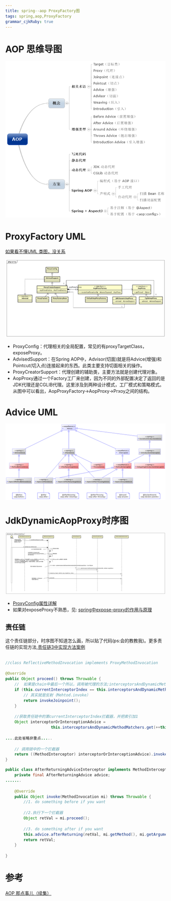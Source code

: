 ```yaml
---
title: spring--aop ProxyFactory图
tags: spring,aop,ProxyFactory
grammar_cjkRuby: true
---
```


# AOP 思维导图

![enter description here](./images/1550921198221.jpg)


# ProxyFactory UML

[如果看不懂UML 类图，没关系](https://github.com/yearyeardiff/Blogs/blob/master/%E5%BB%BA%E6%A8%A1/UML%E7%B1%BB%E5%9B%BE.md)

![enter description here](./images/spring%20aop--ProxyFactory%20UML_1.jpg)

- ProxyConfig：代理相关的全局配置，常见的有proxyTargetClass，exposeProxy。
- AdvisedSupport：在Spring AOP中，Advisor(切面)就是将Advice(增强)和Pointcut(切入点)连接起来的东西。此类主要支持切面相关的操作。
- ProxyCreatorSupport：代理创建的辅助类，主要方法就是创建代理对象。
- AopProxy通过一个Factory工厂来创建，因为不同的外部配置决定了返回的是JDK代理还是CGLIB代理。这里涉及到两种设计模式，工厂模式和策略模式。从图中可以看出，AopProxyFactory->AopProxy->Prxoy之间的结构。

# Advice UML

![enter description here](./images/1550921138131.jpg)

# JdkDynamicAopProxy时序图


![enter description here]( ./images/spring%20aop--JdkDynamicAopProxy_1.jpg)

- [ProxyConfig属性详解](https://www.jianshu.com/p/b38b1a8cb0a4)
- 如果对exposeProxy不熟悉，见: [spring中expose-proxy的作用与原理](https://blog.csdn.net/JustForSS/article/details/83008824)

## 责任链

这个责任链部分，时序图不知道怎么画，所以贴了代码(ps:会的教教我)。更多责任链的实现方法,[责任链3中实现方法案例](https://github.com/yearyeardiff/Blogs/blob/master/Design%20Pattern/%E8%AE%BE%E8%AE%A1%E6%A8%A1%E5%BC%8F--%E8%B4%A3%E4%BB%BB%E9%93%BE.md)

``` java

//class ReflectiveMethodInvocation implements ProxyMethodInvocation

@Override
public Object proceed() throws Throwable {
	//	如果是chain中最后一个所以，调用被代理的方法;interceptorsAndDynamicMethodMatchers就是责任链中的chain
	if (this.currentInterceptorIndex == this.interceptorsAndDynamicMethodMatchers.size() - 1) {
		// 其实就是反射（Mehtod.invoke）
		return invokeJoinpoint();
	}

	//获取责任链中的第currentInterceptorIndex拦截器，并把索引加1
	Object interceptorOrInterceptionAdvice =
					this.interceptorsAndDynamicMethodMatchers.get(++this.currentInterceptorIndex);

....此处省略非重点.....

	// 调用链中的一个拦截器
	return ((MethodInterceptor) interceptorOrInterceptionAdvice).invoke(this);
}

```

``` java
public class AfterReturningAdviceInterceptor implements MethodInterceptor, AfterAdvice, Serializable {
	private final AfterReturningAdvice advice;
.......

	@Override
	public Object invoke(MethodInvocation mi) throws Throwable {
		//1. do something before if you want
		
		//2.执行下一个拦截器
		Object retVal = mi.proceed();
		
		//3. do something after if you want
		this.advice.afterReturning(retVal, mi.getMethod(), mi.getArguments(), mi.getThis());
		return retVal;
	}

}

```

# 参考

[AOP 那点事儿（续集）](https://my.oschina.net/huangyong/blog/161402)
